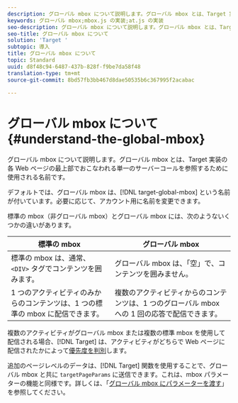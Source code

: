 ```yaml
---
description: グローバル mbox について説明します。グローバル mbox とは、Target 実装の各 Web ページの最上部でおこなわれる単一のサーバーコールを参照するために使用される名前です。
keywords: グローバル mbox;mbox.js の実装;at.js の実装
seo-description: グローバル mbox について説明します。グローバル mbox とは、Target 実装の各 Web ページの最上部でおこなわれる単一のサーバーコールを参照するために使用される名前です。
seo-title: グローバル mbox について
solution: 'Target '
subtopic: 導入
title: グローバル mbox について
topic: Standard
uuid: d8f48c94-6487-437b-828f-f9be7da58f48
translation-type: tm+mt
source-git-commit: 8bd57fb3bb467d8dae50535b6c367995f2acabac

---
```



# グローバル mbox について{#understand-the-global-mbox}

グローバル mbox について説明します。グローバル mbox とは、Target 実装の各 Web ページの最上部でおこなわれる単一のサーバーコールを参照するために使用される名前です。

デフォルトでは、グローバル mbox は、[!DNL target-global-mbox] という名前が付いています。必要に応じて、アカウント用に名前を変更できます。

標準の mbox（非グローバル mbox）とグローバル mbox には、次のようないくつかの違いがあります。

| 標準の mbox | グローバル mbox |
|--- |--- |
| 標準の mbox は、通常、`<DIV>` タグでコンテンツを囲みます。 | グローバル mbox は、「空」で、コンテンツを囲みません。 |
| 1 つのアクティビティのみからのコンテンツは、1 つの標準の mbox に配信できます。 | 複数のアクティビティからのコンテンツは、1 つのグローバル mbox への 1 回の応答で配信できます。 |

複数のアクティビティがグローバル mbox または複数の標準 mbox を使用して配信される場合、[!DNL Target] は、アクティビティがどちらで Web ページに配信されたかによって[優先度を判別](../../../../c-activities/priority.md#concept_1780C11FEA57440499F0047DD6900E0F)します。

追加のページレベルのデータは、[!DNL Target] 関数を使用することで、グローバル mbox と共に `targetPageParams` に送信できます。これは、mbox パラメーターの機能と同様です。詳しくは、「[グローバル mbox にパラメーターを渡す](../../../../c-implementing-target/c-implementing-target-for-client-side-web/t-mbox-download/c-understanding-global-mbox/pass-parameters-to-global-mbox.md#concept_33362A04146C4E3C8E7089B65F38B5E5)」を参照してください。

